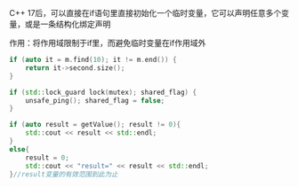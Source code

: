 C++ 17后，可以直接在if语句里直接初始化一个临时变量，它可以声明任意多个变量，或是一条结构化绑定声明

作用：将作用域限制于if里，而避免临时变量在if作用域外

```cpp
if (auto it = m.find(10); it != m.end()) { 
    return it->second.size(); 
}

if (std::lock_guard lock(mutex); shared_flag) { 
    unsafe_ping(); shared_flag = false; 
}

if (auto result = getValue(); result != 0){
    std::cout << result << std::endl;
}
else{
    result = 0;
    std::cout << "result=" << result << std::endl;
}//result变量的有效范围到此为止
```

